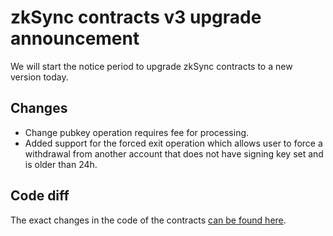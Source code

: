 # zkSync contracts v3 upgrade announcement

We will start the notice period to upgrade zkSync contracts to a new version today.

## Changes

- Change pubkey operation requires fee for processing.
- Added support for the forced exit operation which allows user to force a withdrawal from another account that does not
  have signing key set and is older than 24h.

## Code diff

The exact changes in the code of the contracts
[can be found here](https://github.com/matter-labs/zksync/compare/contracts-2…contracts-3?file-filters[]=.sol#diff-99ba1fa7e498c046a900e03ec0ab8d18).
